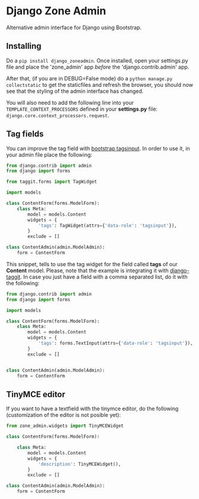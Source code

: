 # Django Zone Admin
Alternative admin interface for Django using Bootstrap.

## Installing

Do a `pip install django_zoneadmin`. Once installed, open your settings.py file and place the 'zone\_admin' app *before* the 'django.contrib.admin' app.

After that, (if you are in DEBUG=False mode) do a `python manage.py collectstatic` to get the staticfiles and refresh the browser, you should now see that the styling of the admin interface has changed.

You will also need to add the following line into your `TEMPLATE_CONTEXT_PROCESSORS` defined in your **settings.py** file: `django.core.context_processors.request`.




## Tag fields

You can improve the tag field with [bootstrap tagsinput](http://timschlechter.github.io/bootstrap-tagsinput/examples/). In order to use it, in your admin file place the following:

```python
from django.contrib import admin
from django import forms

from taggit.forms import TagWidget

import models

class ContentForm(forms.ModelForm):
    class Meta:
        model = models.Content
        widgets = {
            'tags': TagWidget(attrs={'data-role': 'tagsinput'}),
        }
        exclude = []

class ContentAdmin(admin.ModelAdmin):
    form = ContentForm
```



This snippet, tells to use the tag widget for the field called **tags** of our **Content** model. Please, note that the example is integrating it with [django-taggit](https://github.com/alex/django-taggit). In case you just have a field with a comma separated list, do it with the following:


```python
from django.contrib import admin
from django import forms

import models

class ContentForm(forms.ModelForm):
    class Meta:
        model = models.Content
        widgets = {
            'tags': forms.TextInput(attrs={'data-role': 'tagsinput'}),
        }
        exclude = []


class ContentAdmin(admin.ModelAdmin):
    form = ContentForm
```


## TinyMCE editor

If you want to have a textfield with the tinymce editor, do the following (customization of the editor is not posible yet):

```python
from zone_admin.widgets import TinyMCEWidget

class ContentForm(forms.ModelForm):

    class Meta:
        model = models.Content
        widgets = {
            'description': TinyMCEWidget(),
        }
        exclude = []

class ContentAdmin(admin.ModelAdmin):
    form = ContentForm
```
